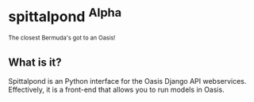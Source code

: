 spittalpond <sup>Alpha</sup>
============================

<small>The closest Bermuda's got to an Oasis!</small>

What is it?
-----------

Spittalpond is an Python interface for the Oasis Django API webservices.
Effectively, it is a front-end that allows you to run models in Oasis.
